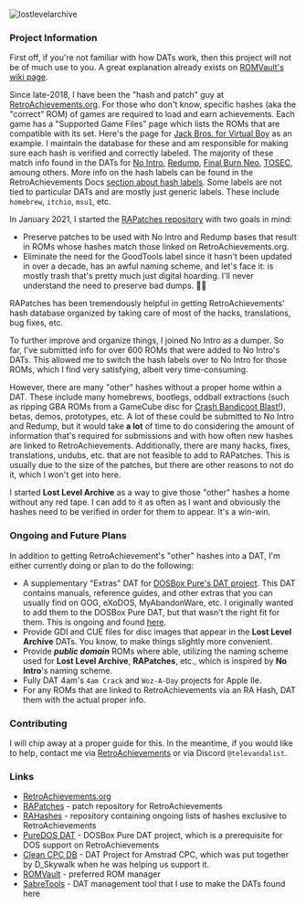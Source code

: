 ![lostlevelarchive](https://github.com/televandalist/lost-level-archive/assets/45054151/80332816-29b5-4011-aed0-e06e68ae08b6)

### Project Information

First off, if you're not familiar with how DATs work, then this project will not be of much use to you. A great explanation already exists on [ROMVault's wiki page](https://wiki.romvault.com/doku.php?id=supported_dats).

Since late-2018, I have been the "hash and patch" guy at [RetroAchievements.org](https://retroachievements.org). For those who don't know, specific hashes (aka the "correct" ROM) of games are required to load and earn achievements. Each game has a "Supported Game Files" page which lists the ROMs that are compatible with its set. Here's the page for [Jack Bros. for Virtual Boy](https://retroachievements.org/game/11700/hashes) as an example. I maintain the database for these and am responsible for making sure each hash is verified and correctly labeled. The majority of these match info found in the DATs for [No Intro](https://datomatic.no-intro.org/), [Redump](http://redump.org/downloads/), [Final Burn Neo](https://github.com/libretro/fbneo/tree/master/dats), [TOSEC](https://www.tosecdev.org/downloads), amoung others. More info on the hash labels can be found in the RetroAchievements Docs [section about hash labels](https://docs.retroachievements.org/guidelines/content/hash-labels.html#hash-labels). Some labels are not tied to particular DATs and are mostly just generic labels. These include `homebrew`, `itchio`, `msu1`, etc.

In January 2021, I started the [RAPatches repository](https://github.com/RetroAchievements/RAPatches) with two goals in mind:
- Preserve patches to be used with No Intro and Redump bases that result in ROMs whose hashes match those linked on RetroAchievements.org.
- Eliminate the need for the GoodTools label since it hasn't been updated in over a decade, has an awful naming scheme, and let's face it: is mostly trash that's pretty much just digital hoarding. I'll never understand the need to preserve bad dumps. 🤷‍♂️

RAPatches has been tremendously helpful in getting RetroAchievements' hash database organized by taking care of most of the hacks, translations, bug fixes, etc.

To further improve and organize things, I joined No Intro as a dumper. So far, I've submitted info for over 600 ROMs that were added to No Intro's DATs. This allowed me to switch the hash labels over to No Intro for those ROMs, which I find very satisfying, albeit very time-consuming.

However, there are many "other" hashes without a proper home within a DAT. These include many homebrews, bootlegs, oddball extractions (such as ripping GBA ROMs from a GameCube disc for [Crash Bandicoot Blast!](https://retroachievements.org/game/17408/hashes)), betas, demos, prototypes, etc. A lot of these could be submitted to No Intro and Redump, but it would take **a lot** of time to do considering the amount of information that's required for submissions and with how often new hashes are linked to RetroAchievements. Additionally, there are many hacks, fixes, translations, undubs, etc. that are not feasible to add to RAPatches. This is usually due to the size of the patches, but there are other reasons to not do it, which I won't get into here.

I started **Lost Level Archive** as a way to give those "other" hashes a home without any red tape. I can add to it as often as I want and obviously the hashes need to be verified in order for them to appear. It's a win-win.

### Ongoing and Future Plans
In addition to getting RetroAchievement's "other" hashes into a DAT, I'm either currently doing or plan to do the following:
- A supplementary "Extras" DAT for [DOSBox Pure's DAT project](https://github.com/PureDOS/DAT). This DAT contains manuals, reference guides, and other extras that you can usually find on GOG, eXoDOS, MyAbandonWare, etc. I originally wanted to add them to the DOSBox Pure DAT, but that wasn't the right fit for them. This is ongoing and found [here](https://github.com/televandalist/lost-level-archive/blob/main/Extra/DOSBox%20Pure%20Extras/Lost%20Level%20Archive%20-%20PureDOSDAT_Extras.xml).
- Provide GDI and CUE files for disc images that appear in the **Lost Level Archive** DATs. You know, to make things slightly more convenient.
- Provide ***public domain*** ROMs where able, utilizing the naming scheme used for **Lost Level Archive**, **RAPatches**, etc., which is inspired by **No Intro**'s naming scheme.
- Fully DAT 4am's `4am Crack` and `Woz-A-Day` projects for Apple IIe.
- For any ROMs that are linked to RetroAchievements via an RA Hash, DAT them with the actual proper info.

### Contributing
I will chip away at a proper guide for this. In the meantime, if you would like to help, contact me via [RetroAchievements](https://retroachievements.org/user/televandalist) or via Discord `@televandalist`. 

### Links
- [RetroAchievements.org](https://retroachievements.org)
- [RAPatches](https://github.com/RetroAchievements/RAPatches) - patch repository for RetroAchievements
- [RAHashes](https://github.com/RetroAchievements/RAHashes) - repository containing ongoing lists of hashes exclusive to RetroAchievements
- [PureDOS DAT](https://github.com/PureDOS/DAT) - DOSBox Pure DAT project, which is a prerequisite for DOS support on RetroAchievements
- [Clean CPC DB](https://github.com/clean-cpc-db) - DAT Project for Amstrad CPC, which was put together by D_Skywalk when he was helping us support it.
- [ROMVault](https://www.romvault.com/) - preferred ROM manager
- [SabreTools](https://github.com/SabreTools/SabreTools) - DAT management tool that I use to make the DATs found here
